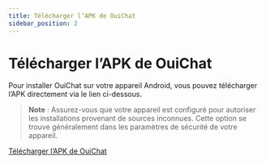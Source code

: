 ```yaml
---
title: Télécharger l’APK de OuiChat
sidebar_position: 2
---
```


# Télécharger l’APK de OuiChat

Pour installer OuiChat sur votre appareil Android, vous pouvez télécharger l’APK directement via le lien ci-dessous.

> **Note** : Assurez-vous que votre appareil est configuré pour autoriser les installations provenant de sources inconnues. Cette option se trouve généralement dans les paramètres de sécurité de votre appareil.

[Télécharger l’APK de OuiChat](https://exemple.com/ouichat.apk)
